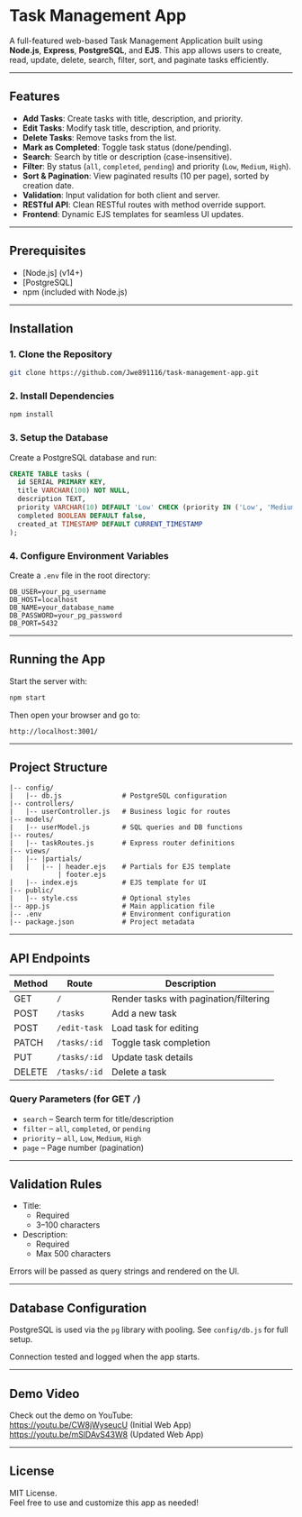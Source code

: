# Task Management App

A full-featured web-based Task Management Application built using **Node.js**, **Express**, **PostgreSQL**, and **EJS**. This app allows users to create, read, update, delete, search, filter, sort, and paginate tasks efficiently.

---

## Features

- **Add Tasks**: Create tasks with title, description, and priority.
- **Edit Tasks**: Modify task title, description, and priority.
- **Delete Tasks**: Remove tasks from the list.
- **Mark as Completed**: Toggle task status (done/pending).
- **Search**: Search by title or description (case-insensitive).
- **Filter**: By status (`all`, `completed`, `pending`) and priority (`Low`, `Medium`, `High`).
- **Sort & Pagination**: View paginated results (10 per page), sorted by creation date.
- **Validation**: Input validation for both client and server.
- **RESTful API**: Clean RESTful routes with method override support.
- **Frontend**: Dynamic EJS templates for seamless UI updates.

---

## Prerequisites

- [Node.js] (v14+)
- [PostgreSQL]
- npm (included with Node.js)

---

## Installation

### 1. Clone the Repository

```bash
git clone https://github.com/Jwe891116/task-management-app.git
```

### 2. Install Dependencies

```bash
npm install
```

### 3. Setup the Database

Create a PostgreSQL database and run:

```sql
CREATE TABLE tasks (
  id SERIAL PRIMARY KEY,
  title VARCHAR(100) NOT NULL,
  description TEXT,
  priority VARCHAR(10) DEFAULT 'Low' CHECK (priority IN ('Low', 'Medium', 'High')),
  completed BOOLEAN DEFAULT false,
  created_at TIMESTAMP DEFAULT CURRENT_TIMESTAMP
);
```

### 4. Configure Environment Variables

Create a `.env` file in the root directory:

```env
DB_USER=your_pg_username
DB_HOST=localhost
DB_NAME=your_database_name
DB_PASSWORD=your_pg_password
DB_PORT=5432
```

---

## Running the App

Start the server with:

```bash
npm start
```

Then open your browser and go to:

```
http://localhost:3001/
```

---

## Project Structure

```
|-- config/
|   |-- db.js               # PostgreSQL configuration
|-- controllers/
|   |-- userController.js   # Business logic for routes
|-- models/
|   |-- userModel.js        # SQL queries and DB functions
|-- routes/
|   |-- taskRoutes.js       # Express router definitions
|-- views/
|   |-- |partials/
|   |   |-- | header.ejs    # Partials for EJS template
            | footer.ejs
|   |-- index.ejs           # EJS template for UI
|-- public/
|   |-- style.css           # Optional styles
|-- app.js                  # Main application file
|-- .env                    # Environment configuration
|-- package.json            # Project metadata
```

---

## API Endpoints

| Method | Route             | Description                            |
|--------|-------------------|----------------------------------------|
| GET    | `/`               | Render tasks with pagination/filtering |
| POST   | `/tasks`          | Add a new task                         |
| POST   | `/edit-task`      | Load task for editing                  |
| PATCH  | `/tasks/:id`      | Toggle task completion                 |
| PUT    | `/tasks/:id`      | Update task details                    |
| DELETE | `/tasks/:id`      | Delete a task                          |

### Query Parameters (for GET `/`)

- `search` – Search term for title/description  
- `filter` – `all`, `completed`, or `pending`  
- `priority` – `all`, `Low`, `Medium`, `High`  
- `page` – Page number (pagination)

---

## Validation Rules

- Title:
  - Required
  - 3–100 characters
- Description:
  - Required
  - Max 500 characters

Errors will be passed as query strings and rendered on the UI.

---

## Database Configuration

PostgreSQL is used via the `pg` library with pooling. See `config/db.js` for full setup.

Connection tested and logged when the app starts.

---

## Demo Video

Check out the demo on YouTube:  
https://youtu.be/CW8jWyseucU (Initial Web App)
https://youtu.be/mSlDAvS43W8 (Updated Web App)

---

## License

MIT License.  
Feel free to use and customize this app as needed!
